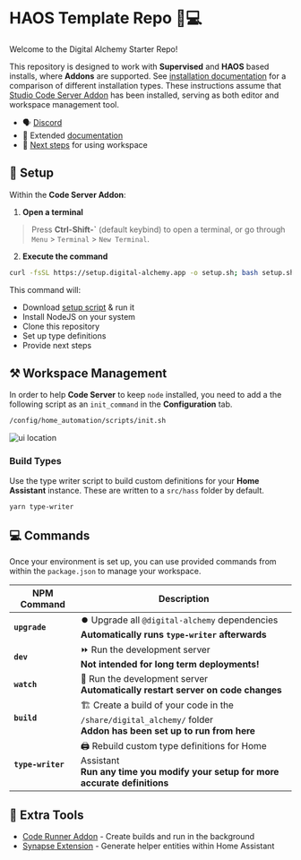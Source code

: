 # HAOS Template Repo 🏡💻

Welcome to the Digital Alchemy Starter Repo!

This repository is designed to work with **Supervised** and **HAOS** based installs, where **Addons** are supported. See [installation documentation](https://www.home-assistant.io/installation/#advanced-installation-methods) for a comparison of different installation types. These instructions assume that [Studio Code Server Addon](https://github.com/hassio-addons/addon-vscode) has been installed, serving as both editor and workspace management tool.

- 🗣️ [Discord](https://discord.gg/JkZ35Gv97Y)
- 📖 Extended [documentation](https://docs.digital-alchemy.app/docs/home-automation/quickstart)
- 🤖 [Next steps](https://docs.digital-alchemy.app/docs/home-automation/quickstart/haos-template/next-steps) for using workspace

## 🚀 Setup

Within the **Code Server Addon**:

1. **Open a terminal**

> Press **Ctrl-Shift-\`** (default keybind) to open a terminal, or go through `Menu` > `Terminal` > `New Terminal`.

2. **Execute the command**

```bash
curl -fsSL https://setup.digital-alchemy.app -o setup.sh; bash setup.sh
```

This command will:

- Download [setup script](./scripts/setup.sh) & run it
- Install NodeJS on your system
- Clone this repository
- Set up type definitions
- Provide next steps

## ⚒️ Workspace Management

In order to help **Code Server** to keep `node` installed, you need to add a the following script as an `init_command` in the **Configuration** tab.

```bash
/config/home_automation/scripts/init.sh
```

![ui location](https://docs.digital-alchemy.app/assets/images/init_command-006a565b7b07725ae1916391b89b10ae.png)

### Build Types

Use the type writer script to build custom definitions for your **Home Assistant** instance.
These are written to a `src/hass` folder by default.

```bash
yarn type-writer
```

## 💻 Commands

Once your environment is set up, you can use provided commands from within the `package.json` to manage your workspace.

| NPM Command | Description |
| ---- | ---- |
| **`upgrade`** | ⏺️ Upgrade all `@digital-alchemy` dependencies<br>**Automatically runs `type-writer` afterwards** |
| **`dev`** | ⏩ Run the development server<br>**Not intended for long term deployments!** |
| **`watch`** | 👀 Run the development server<br>**Automatically restart server on code changes** |
| **`build`** | 🏗️ Create a build of your code in the `/share/digital_alchemy/` folder<br>**Addon has been set up to run from here** |
| **`type-writer`** | 🖨️ Rebuild custom type definitions for Home Assistant<br>**Run any time you modify your setup for more accurate definitions** |

## 🧰 Extra Tools

- [Code Runner Addon](https://github.com/Digital-Alchemy-TS/addons/) - Create builds and run in the background
- [Synapse Extension](https://github.com/Digital-Alchemy-TS/synapse-extension/) - Generate helper entities within Home Assistant
